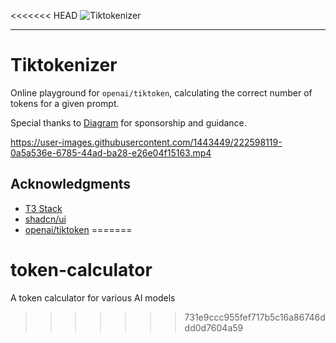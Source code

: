<<<<<<< HEAD
![Tiktokenizer](https://user-images.githubusercontent.com/1443449/222597674-287aefdc-f0e1-491b-9bf9-16431b1b8054.svg)

***

# Tiktokenizer

Online playground for `openai/tiktoken`, calculating the correct number of tokens for a given prompt.

Special thanks to [Diagram](https://diagram.com/) for sponsorship and guidance.

https://user-images.githubusercontent.com/1443449/222598119-0a5a536e-6785-44ad-ba28-e26e04f15163.mp4

## Acknowledgments

- [T3 Stack](https://create.t3.gg/)
- [shadcn/ui](https://github.com/shadcn/ui)
- [openai/tiktoken](https://github.com/openai/tiktoken)
=======
# token-calculator
A token calculator for various AI models
>>>>>>> 731e9ccc955fef717b5c16a86746ddd0d7604a59

